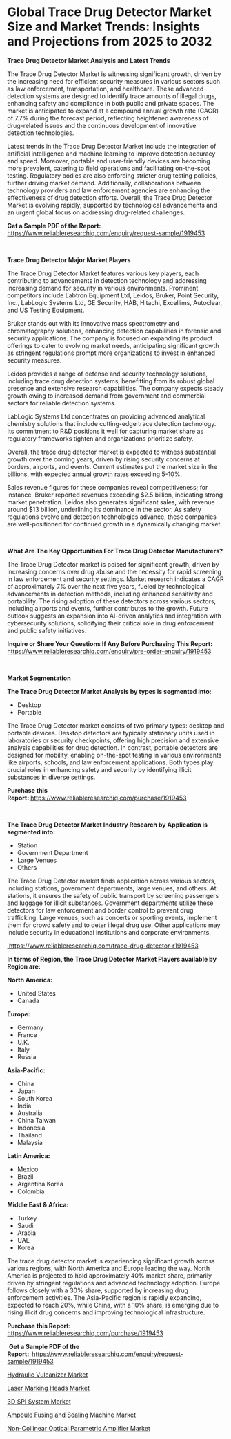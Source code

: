 <p><h1>Global Trace Drug Detector Market Size and Market Trends: Insights and Projections from 2025 to 2032</h1></p><p><strong>Trace Drug Detector Market Analysis and Latest Trends</strong></p>
<p><p>The Trace Drug Detector Market is witnessing significant growth, driven by the increasing need for efficient security measures in various sectors such as law enforcement, transportation, and healthcare. These advanced detection systems are designed to identify trace amounts of illegal drugs, enhancing safety and compliance in both public and private spaces. The market is anticipated to expand at a compound annual growth rate (CAGR) of 7.7% during the forecast period, reflecting heightened awareness of drug-related issues and the continuous development of innovative detection technologies.</p><p>Latest trends in the Trace Drug Detector Market include the integration of artificial intelligence and machine learning to improve detection accuracy and speed. Moreover, portable and user-friendly devices are becoming more prevalent, catering to field operations and facilitating on-the-spot testing. Regulatory bodies are also enforcing stricter drug testing policies, further driving market demand. Additionally, collaborations between technology providers and law enforcement agencies are enhancing the effectiveness of drug detection efforts. Overall, the Trace Drug Detector Market is evolving rapidly, supported by technological advancements and an urgent global focus on addressing drug-related challenges.</p></p>
<p><strong>Get a Sample PDF of the Report:&nbsp;</strong> <a href="https://www.reliableresearchiq.com/enquiry/request-sample/1919453?utm_campaign=103&utm_medium=2&utm_source=Github&utm_content=ia&utm_term=01032025&utm_id=trace-drug-detector">https://www.reliableresearchiq.com/enquiry/request-sample/1919453</a></p>
<p>&nbsp;</p>
<p><strong>Trace Drug Detector Major Market Players</strong></p>
<p><p>The Trace Drug Detector Market features various key players, each contributing to advancements in detection technology and addressing increasing demand for security in various environments. Prominent competitors include Labtron Equipment Ltd, Leidos, Bruker, Point Security, Inc., LabLogic Systems Ltd, GE Security, HAB, Hitachi, Excellims, Autoclear, and US Testing Equipment.</p><p>Bruker stands out with its innovative mass spectrometry and chromatography solutions, enhancing detection capabilities in forensic and security applications. The company is focused on expanding its product offerings to cater to evolving market needs, anticipating significant growth as stringent regulations prompt more organizations to invest in enhanced security measures. </p><p>Leidos provides a range of defense and security technology solutions, including trace drug detection systems, benefitting from its robust global presence and extensive research capabilities. The company expects steady growth owing to increased demand from government and commercial sectors for reliable detection systems.</p><p>LabLogic Systems Ltd concentrates on providing advanced analytical chemistry solutions that include cutting-edge trace detection technology. Its commitment to R&D positions it well for capturing market share as regulatory frameworks tighten and organizations prioritize safety.</p><p>Overall, the trace drug detector market is expected to witness substantial growth over the coming years, driven by rising security concerns at borders, airports, and events. Current estimates put the market size in the billions, with expected annual growth rates exceeding 5-10%.</p><p>Sales revenue figures for these companies reveal competitiveness; for instance, Bruker reported revenues exceeding $2.5 billion, indicating strong market penetration. Leidos also generates significant sales, with revenue around $13 billion, underlining its dominance in the sector. As safety regulations evolve and detection technologies advance, these companies are well-positioned for continued growth in a dynamically changing market.</p></p>
<p>&nbsp;</p>
<p><strong>What Are The Key Opportunities For Trace Drug Detector Manufacturers?</strong></p>
<p><p>The Trace Drug Detector market is poised for significant growth, driven by increasing concerns over drug abuse and the necessity for rapid screening in law enforcement and security settings. Market research indicates a CAGR of approximately 7% over the next five years, fueled by technological advancements in detection methods, including enhanced sensitivity and portability. The rising adoption of these detectors across various sectors, including airports and events, further contributes to the growth. Future outlook suggests an expansion into AI-driven analytics and integration with cybersecurity solutions, solidifying their critical role in drug enforcement and public safety initiatives.</p></p>
<p><strong>Inquire or Share Your Questions If Any Before Purchasing This Report:</strong> <a href="https://www.reliableresearchiq.com/enquiry/pre-order-enquiry/1919453?utm_campaign=103&utm_medium=2&utm_source=Github&utm_content=ia&utm_term=01032025&utm_id=trace-drug-detector">https://www.reliableresearchiq.com/enquiry/pre-order-enquiry/1919453</a></p>
<p>&nbsp;</p>
<p><strong>Market Segmentation</strong></p>
<p><strong>The Trace Drug Detector Market Analysis by types is segmented into:</strong></p>
<p><ul><li>Desktop</li><li>Portable</li></ul></p>
<p><p>The Trace Drug Detector market consists of two primary types: desktop and portable devices. Desktop detectors are typically stationary units used in laboratories or security checkpoints, offering high precision and extensive analysis capabilities for drug detection. In contrast, portable detectors are designed for mobility, enabling on-the-spot testing in various environments like airports, schools, and law enforcement applications. Both types play crucial roles in enhancing safety and security by identifying illicit substances in diverse settings.</p></p>
<p><strong>Purchase this Report:&nbsp;</strong><a href="https://www.reliableresearchiq.com/purchase/1919453?utm_campaign=103&utm_medium=2&utm_source=Github&utm_content=ia&utm_term=01032025&utm_id=trace-drug-detector">https://www.reliableresearchiq.com/purchase/1919453</a></p>
<p>&nbsp;</p>
<p><strong>The Trace Drug Detector Market Industry Research by Application is segmented into:</strong></p>
<p><ul><li>Station</li><li>Government Department</li><li>Large Venues</li><li>Others</li></ul></p>
<p><p>The Trace Drug Detector market finds application across various sectors, including stations, government departments, large venues, and others. At stations, it ensures the safety of public transport by screening passengers and luggage for illicit substances. Government departments utilize these detectors for law enforcement and border control to prevent drug trafficking. Large venues, such as concerts or sporting events, implement them for crowd safety and to deter illegal drug use. Other applications may include security in educational institutions and corporate environments.</p></p>
<p><a href="https://www.reliableresearchiq.com/trace-drug-detector-r1919453?utm_campaign=103&utm_medium=2&utm_source=Github&utm_content=ia&utm_term=01032025&utm_id=trace-drug-detector">&nbsp;https://www.reliableresearchiq.com/trace-drug-detector-r1919453</a></p>
<p><strong>In terms of Region, the Trace Drug Detector Market Players available by Region are:</strong></p>
<p>
    <p> <strong> North America: </strong>
        <ul>
            <li>United States</li>
            <li>Canada</li>
        </ul>
        </p> 
    <p> <strong> Europe: </strong>
        <ul>
            <li>Germany</li>
            <li>France</li>
            <li>U.K.</li>
            <li>Italy</li>
            <li>Russia</li>
        </ul>
        </p> 
    <p> <strong> Asia-Pacific: </strong>
        <ul>
            <li>China</li>
            <li>Japan</li>
            <li>South Korea</li>
            <li>India</li>
            <li>Australia</li>
            <li>China Taiwan</li>
            <li>Indonesia</li>
            <li>Thailand</li>
            <li>Malaysia</li>
        </ul>
        </p> 
    <p> <strong> Latin America: </strong>
        <ul>
            <li>Mexico</li>
            <li>Brazil</li>
            <li>Argentina Korea</li>
            <li>Colombia</li>
        </ul>
        </p> 
    <p> <strong> Middle East & Africa: </strong>
        <ul>
            <li>Turkey</li>
            <li>Saudi</li>
            <li>Arabia</li>
            <li>UAE</li>
            <li>Korea</li>
        </ul>
    </p>
    </p>
<p><p>The trace drug detector market is experiencing significant growth across various regions, with North America and Europe leading the way. North America is projected to hold approximately 40% market share, primarily driven by stringent regulations and advanced technology adoption. Europe follows closely with a 30% share, supported by increasing drug enforcement activities. The Asia-Pacific region is rapidly expanding, expected to reach 20%, while China, with a 10% share, is emerging due to rising illicit drug concerns and improving technological infrastructure.</p></p>
<p><strong>Purchase this Report: </strong><a href="https://www.reliableresearchiq.com/purchase/1919453?utm_campaign=103&utm_medium=2&utm_source=Github&utm_content=ia&utm_term=01032025&utm_id=trace-drug-detector">https://www.reliableresearchiq.com/purchase/1919453</a></p>
<p>&nbsp;<strong>Get a Sample PDF of the Report:&nbsp;&nbsp;</strong><a href="https://www.reliableresearchiq.com/enquiry/request-sample/1919453?utm_campaign=103&utm_medium=2&utm_source=Github&utm_content=ia&utm_term=01032025&utm_id=trace-drug-detector">https://www.reliableresearchiq.com/enquiry/request-sample/1919453</a></p>
<p><strong></strong></p>
<p><p><a href="https://github.com/groszsaoudrd/Market-Research-Report-List-1/blob/main/hydraulic-vulcanizer-market.md?utm_campaign=103&utm_medium=2&utm_source=Github&utm_content=ia&utm_term=01032025&utm_id=trace-drug-detector">Hydraulic Vulcanizer Market</a></p><p><a href="https://github.com/direepittr/Market-Research-Report-List-1/blob/main/laser-marking-heads-market.md?utm_campaign=103&utm_medium=2&utm_source=Github&utm_content=ia&utm_term=01032025&utm_id=trace-drug-detector">Laser Marking Heads Market</a></p><p><a href="https://github.com/denuetkachci/Market-Research-Report-List-1/blob/main/3d-spi-system-market.md?utm_campaign=103&utm_medium=2&utm_source=Github&utm_content=ia&utm_term=01032025&utm_id=trace-drug-detector">3D SPI System Market</a></p><p><a href="https://github.com/lenjakam/Market-Research-Report-List-1/blob/main/ampoule-fusing-and-sealing-machine-market.md?utm_campaign=103&utm_medium=2&utm_source=Github&utm_content=ia&utm_term=01032025&utm_id=trace-drug-detector">Ampoule Fusing and Sealing Machine Market</a></p><p><a href="https://github.com/quiraytaibat/Market-Research-Report-List-1/blob/main/non-collinear-optical-parametric-amplifier-market.md?utm_campaign=103&utm_medium=2&utm_source=Github&utm_content=ia&utm_term=01032025&utm_id=trace-drug-detector">Non-Collinear Optical Parametric Amplifier Market</a></p></p>